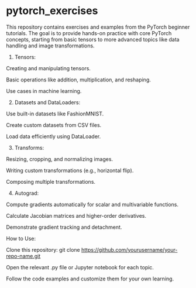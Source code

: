 # pytorch_exercises
This repository contains exercises and examples from the PyTorch beginner tutorials. The goal is to provide hands-on practice with core PyTorch concepts, starting from basic tensors to more advanced topics like data handling and image transformations.

1. Tensors:


  Creating and manipulating tensors.
  
  Basic operations like addition, multiplication, and reshaping.
  
  Use cases in machine learning.

2. Datasets and DataLoaders:
   

  Use built-in datasets like FashionMNIST.
  
  Create custom datasets from CSV files.
  
  Load data efficiently using DataLoader.

3. Transforms:


  Resizing, cropping, and normalizing images.
  
  Writing custom transformations (e.g., horizontal flip).
  
  Composing multiple transformations.

4. Autograd:

  Compute gradients automatically for scalar and multivariable functions.
  
  Calculate Jacobian matrices and higher-order derivatives.
  
  Demonstrate gradient tracking and detachment.
  

How to Use: 

Clone this repository: git clone https://github.com/yourusername/your-repo-name.git  

Open the relevant .py file or Jupyter notebook for each topic.

Follow the code examples and customize them for your own learning.
